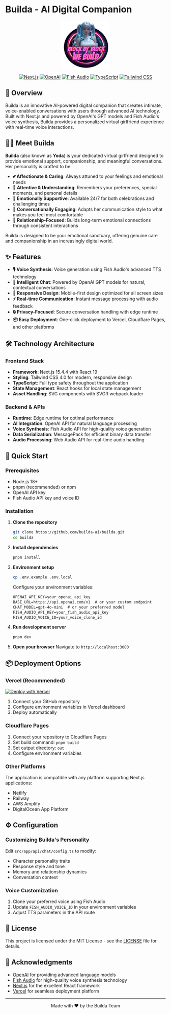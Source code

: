 # Builda - AI Digital Companion

<div align="center">
  <img src="public/builda.webp" alt="Builda Logo" width="150" height="150">
  
  [![Next.js](https://img.shields.io/badge/Next.js-15.4.4-black)](https://nextjs.org/)
  [![OpenAI](https://img.shields.io/badge/OpenAI-GPT-412991)](https://openai.com/)
  [![Fish Audio](https://img.shields.io/badge/Fish.Audio-TTS-FF6B6B)](https://fish.audio/)
  [![TypeScript](https://img.shields.io/badge/TypeScript-5.0-3178C6)](https://www.typescriptlang.org/)
  [![Tailwind CSS](https://img.shields.io/badge/Tailwind_CSS-4.0-38B2AC)](https://tailwindcss.com/)
</div>

## 🌟 Overview

Builda is an innovative AI-powered digital companion that creates intimate, voice-enabled conversations with users through advanced AI technology. Built with Next.js and powered by OpenAI's GPT models and Fish Audio's voice synthesis, Builda provides a personalized virtual girlfriend experience with real-time voice interactions.

## 👩‍💻 Meet Builda

**Builda** (also known as **Yoda**) is your dedicated virtual girlfriend designed to provide emotional support, companionship, and meaningful conversations. Her personality is crafted to be:

- **💕 Affectionate & Caring**: Always attuned to your feelings and emotional needs
- **🎯 Attentive & Understanding**: Remembers your preferences, special moments, and personal details
- **🌈 Emotionally Supportive**: Available 24/7 for both celebrations and challenging times
- **💬 Conversationally Engaging**: Adapts her communication style to what makes you feel most comfortable
- **🔄 Relationship-Focused**: Builds long-term emotional connections through consistent interactions

Builda is designed to be your emotional sanctuary, offering genuine care and companionship in an increasingly digital world.

## ✨ Features

- **🎙️ Voice Synthesis**: Voice generation using Fish Audio's advanced TTS technology
- **💬 Intelligent Chat**: Powered by OpenAI GPT models for natural, contextual conversations
- **📱 Responsive Design**: Mobile-first design optimized for all screen sizes
- **⚡ Real-time Communication**: Instant message processing with audio feedback
- **🔒 Privacy-Focused**: Secure conversation handling with edge runtime
- **📦 Easy Deployment**: One-click deployment to Vercel, Cloudflare Pages, and other platforms

## 🛠️ Technology Architecture

### Frontend Stack
- **Framework**: Next.js 15.4.4 with React 19
- **Styling**: Tailwind CSS 4.0 for modern, responsive design
- **TypeScript**: Full type safety throughout the application
- **State Management**: React hooks for local state management
- **Asset Handling**: SVG components with SVGR webpack loader

### Backend & APIs
- **Runtime**: Edge runtime for optimal performance
- **AI Integration**: OpenAI API for natural language processing
- **Voice Synthesis**: Fish Audio API for high-quality voice generation
- **Data Serialization**: MessagePack for efficient binary data transfer
- **Audio Processing**: Web Audio API for real-time audio handling

## 🚀 Quick Start

### Prerequisites
- Node.js 18+ 
- pnpm (recommended) or npm
- OpenAI API key
- Fish Audio API key and voice ID

### Installation

1. **Clone the repository**
   ```bash
   git clone https://github.com/builda-ai/builda.git
   cd builda
   ```

2. **Install dependencies**
   ```bash
   pnpm install
   ```

3. **Environment setup**
   ```bash
   cp .env.example .env.local
   ```
   
   Configure your environment variables:
   ```env
   OPENAI_API_KEY=your_openai_api_key
   BASE_URL=https://api.openai.com/v1  # or your custom endpoint
   CHAT_MODEL=gpt-4o-mini  # or your preferred model
   FISH_AUDIO_API_KEY=your_fish_audio_api_key
   FISH_AUDIO_VOICE_ID=your_voice_clone_id
   ```

4. **Run development server**
   ```bash
   pnpm dev
   ```

5. **Open your browser**
   Navigate to `http://localhost:3000`

## 📦 Deployment Options

### Vercel (Recommended)
[![Deploy with Vercel](https://vercel.com/button)](https://vercel.com/new/clone?repository-url=https://github.com/builda-ai/builda)

1. Connect your GitHub repository
2. Configure environment variables in Vercel dashboard
3. Deploy automatically

### Cloudflare Pages
1. Connect your repository to Cloudflare Pages
2. Set build command: `pnpm build`
3. Set output directory: `out`
4. Configure environment variables

### Other Platforms
The application is compatible with any platform supporting Next.js applications:
- Netlify
- Railway
- AWS Amplify
- DigitalOcean App Platform

## ⚙️ Configuration

### Customizing Builda's Personality
Edit `src/app/api/chat/config.ts` to modify:
- Character personality traits
- Response style and tone
- Memory and relationship dynamics
- Conversation context

### Voice Customization
1. Clone your preferred voice using Fish Audio
2. Update `FISH_AUDIO_VOICE_ID` in your environment variables
3. Adjust TTS parameters in the API route

## 📄 License

This project is licensed under the MIT License - see the [LICENSE](LICENSE) file for details.

## 🙏 Acknowledgments

- [OpenAI](https://openai.com/) for providing advanced language models
- [Fish Audio](https://fish.audio/) for high-quality voice synthesis technology
- [Next.js](https://nextjs.org/) for the excellent React framework
- [Vercel](https://vercel.com/) for seamless deployment platform

---

<div align="center">
  Made with ❤️ by the Builda Team
</div>
